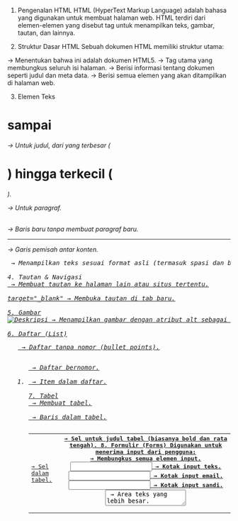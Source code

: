 1. Pengenalan HTML
HTML (HyperText Markup Language) adalah bahasa yang digunakan untuk membuat halaman web. HTML terdiri dari elemen-elemen yang disebut tag untuk menampilkan teks, gambar, tautan, dan lainnya.

2. Struktur Dasar HTML
Sebuah dokumen HTML memiliki struktur utama:

<!DOCTYPE html> → Menentukan bahwa ini adalah dokumen HTML5.

<html> → Tag utama yang membungkus seluruh isi halaman.

<head> → Berisi informasi tentang dokumen seperti judul dan meta data.

<body> → Berisi semua elemen yang akan ditampilkan di halaman web.

3. Elemen Teks
<h1> sampai <h6> → Untuk judul, dari yang terbesar (<h1>) hingga terkecil (<h6>).

<p> → Untuk paragraf.

<br> → Baris baru tanpa membuat paragraf baru.

<hr> → Garis pemisah antar konten.

<pre> → Menampilkan teks sesuai format asli (termasuk spasi dan baris baru).

4. Tautan & Navigasi
<a href="URL"> → Membuat tautan ke halaman lain atau situs tertentu.

target="_blank" → Membuka tautan di tab baru.

5. Gambar
<img src="URL" alt="Deskripsi"> → Menampilkan gambar dengan atribut alt sebagai teks alternatif jika gambar tidak bisa ditampilkan.

6. Daftar (List)
<ul> → Daftar tanpa nomor (bullet points).

<ol> → Daftar bernomor.

<li> → Item dalam daftar.

7. Tabel
<table> → Membuat tabel.

<tr> → Baris dalam tabel.

<td> → Sel dalam tabel.

<th> → Sel untuk judul tabel (biasanya bold dan rata tengah).

8. Formulir (Forms)
Digunakan untuk menerima input dari pengguna:

<form> → Membungkus semua elemen input.

<input type="text"> → Kotak input teks.

<input type="email"> → Kotak input email.

<input type="password"> → Kotak input sandi.

<textarea> → Area teks yang lebih besar.

<button> → Tombol.

9. Elemen Multimedia
<audio> → Memutar audio.

<video> → Memutar video.

<iframe> → Menyisipkan halaman web lain dalam halaman.

10. HTML Styles (Gaya Dasar)
Gaya dalam HTML bisa ditambahkan langsung dengan atribut style:

style="color:red;" → Mengubah warna teks menjadi merah.

style="font-size:20px;" → Mengatur ukuran font.

Namun, untuk mengatur tampilan lebih baik, biasanya digunakan CSS.

